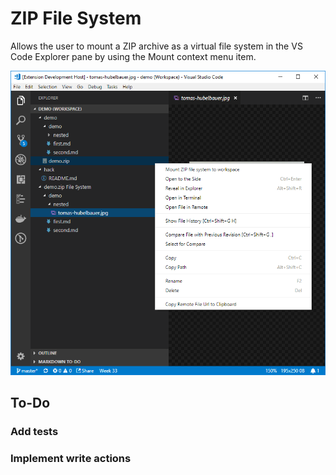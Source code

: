 # ZIP File System

Allows the user to mount a ZIP archive as a virtual file system in the VS Code
Explorer pane by using the Mount context menu item.

![Screenshot](screenshot.png)

## To-Do

### Add tests

### Implement write actions
